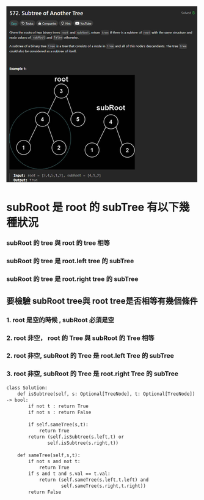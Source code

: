 <img src="photo/572. Subtree of Another Tree.jpg" width="500">

# subRoot 是 root 的 subTree 有以下幾種狀況

### subRoot 的 tree 與 root 的 tree 相等
### subRoot 的 tree 是 root.left tree 的 subTree
### subRoot 的 tree 是 root.right tree 的 subTree

## 要檢驗 subRoot tree與 root tree是否相等有幾個條件

### 1. root 是空的時候 , subRoot 必須是空

### 2. root 非空， root 的 Tree 與 subRoot 的 Tree 相等

### 2. root 非空, subRoot 的 Tree 是 root.left Tree 的 subTree

### 3. root 非空, subRoot 的 Tree 是 root.right Tree 的 subTree

```
class Solution:
    def isSubtree(self, s: Optional[TreeNode], t: Optional[TreeNode]) -> bool:
        if not t : return True 
        if not s : return False
        
        if self.sameTree(s,t):
            return True
        return (self.isSubtree(s.left,t) or
               self.isSubtree(s.right,t))
               
    def sameTree(self,s,t):
        if not s and not t:
            return True
        if s and t and s.val == t.val:
            return (self.sameTree(s.left,t.left) and
                    self.sameTree(s.right,t.right))
        return False
```
        

        


        
        

            
         